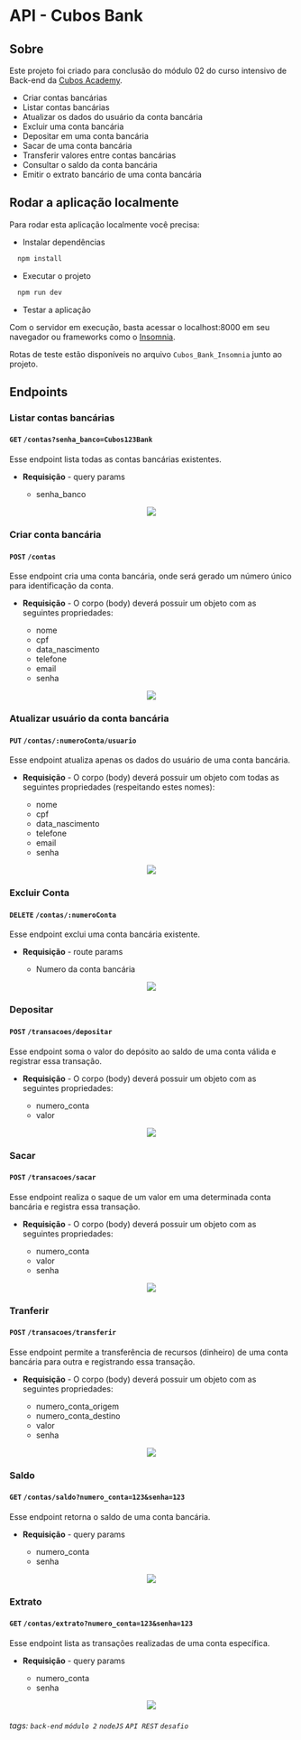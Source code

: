 # API - Cubos Bank

## Sobre

Este projeto foi criado para conclusão do módulo 02 do curso intensivo de Back-end da [Cubos Academy](https://cubos.academy/).

-   Criar contas bancárias
-   Listar contas bancárias
-   Atualizar os dados do usuário da conta bancária
-   Excluir uma conta bancária
-   Depositar em uma conta bancária
-   Sacar de uma conta bancária
-   Transferir valores entre contas bancárias
-   Consultar o saldo da conta bancária
-   Emitir o extrato bancário de uma conta bancária

## Rodar a aplicação localmente

Para rodar esta aplicação localmente você precisa:

- Instalar dependências

```bash
  npm install
```
- Executar o projeto

```bash
  npm run dev
```
- Testar a aplicação

Com o servidor em execução, basta acessar o localhost:8000 em seu navegador ou frameworks como o [Insomnia](https://insomnia.rest/).

Rotas de teste estão disponíveis no arquivo `Cubos_Bank_Insomnia` junto ao projeto.

## Endpoints

### Listar contas bancárias

#### `GET` `/contas?senha_banco=Cubos123Bank`

Esse endpoint lista todas as contas bancárias existentes.

-   **Requisição** - query params 

    -   senha_banco

<center><img   src=".\prints Insomnia\listar contas.png"/></center>

### Criar conta bancária

#### `POST` `/contas`

Esse endpoint cria uma conta bancária, onde será gerado um número único para identificação da conta.


-   **Requisição** - O corpo (body) deverá possuir um objeto com as seguintes propriedades:

    -   nome
    -   cpf
    -   data_nascimento
    -   telefone
    -   email
    -   senha

<center><img src=".\prints Insomnia\abrir conta bancária.png"/></center>

### Atualizar usuário da conta bancária

#### `PUT` `/contas/:numeroConta/usuario`

Esse endpoint atualiza apenas os dados do usuário de uma conta bancária.


-   **Requisição** - O corpo (body) deverá possuir um objeto com todas as seguintes propriedades (respeitando estes nomes):

    -   nome
    -   cpf
    -   data_nascimento
    -   telefone
    -   email
    -   senha

<center><img   src=".\prints Insomnia\alterar dados conta bancária.png"/></center>

### Excluir Conta

#### `DELETE` `/contas/:numeroConta`

Esse endpoint exclui uma conta bancária existente.

-   **Requisição** - route params

    -   Numero da conta bancária 

<center><img   src=".\prints Insomnia\excluir conta bancária.png"/></center>

### Depositar

#### `POST` `/transacoes/depositar`

Esse endpoint soma o valor do depósito ao saldo de uma conta válida e registrar essa transação.

-   **Requisição** - O corpo (body) deverá possuir um objeto com as seguintes propriedades:

    -   numero_conta
    -   valor

<center><img   src=".\prints Insomnia\efetuar depósito.png"/></center>

### Sacar

#### `POST` `/transacoes/sacar`

Esse endpoint realiza o saque de um valor em uma determinada conta bancária e registra essa transação.

-   **Requisição** - O corpo (body) deverá possuir um objeto com as seguintes propriedades:

    -   numero_conta
    -   valor
    -   senha

<center><img   src=".\prints Insomnia\efetuar saque.png"/></center>

### Tranferir

#### `POST` `/transacoes/transferir`

Esse endpoint permite a transferência de recursos (dinheiro) de uma conta bancária para outra e registrando essa transação.

-   **Requisição** - O corpo (body) deverá possuir um objeto com as seguintes propriedades:

    -   numero_conta_origem
    -   numero_conta_destino
    -   valor
    -   senha

<center><img   src=".\prints Insomnia\efetuar transferências.png"/></center>

### Saldo

#### `GET` `/contas/saldo?numero_conta=123&senha=123`

Esse endpoint retorna o saldo de uma conta bancária.

-   **Requisição** - query params

    -   numero_conta
    -   senha

<center><img   src=".\prints Insomnia\consultar saldo.png"/></center>

### Extrato

#### `GET` `/contas/extrato?numero_conta=123&senha=123`

Esse endpoint lista as transações realizadas de uma conta específica.

-   **Requisição** - query params

    -   numero_conta
    -   senha

<center><img   src=".\prints Insomnia\consultar extrato.png"/></center>

###### tags: `back-end` `módulo 2` `nodeJS` `API REST` `desafio`
